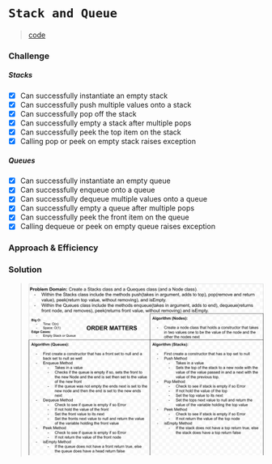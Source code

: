 # `Stack and Queue`

> [code](stack-and-queue.test.js)

### Challenge

##### Stacks

- [x] Can successfully instantiate an empty stack
- [x] Can successfully push multiple values onto a stack
- [x] Can successfully pop off the stack
- [x] Can successfully empty a stack after multiple pops
- [x] Can successfully peek the top item on the stack
- [x] Calling pop or peek on empty stack raises exception

##### Queues

- [x] Can successfully instantiate an empty queue
- [x] Can successfully enqueue onto a queue
- [x] Can successfully dequeue multiple values onto a queue
- [x] Can successfully empty a queue after multiple pops
- [x] Can successfully peek the front item on the queue
- [x] Calling dequeue or peek on empty queue raises exception

### Approach & Efficiency

### Solution

> ![White Board](../../whiteboards/stack-and-queue.png)

